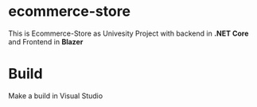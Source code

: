 # ecommerce-store
This is Ecommerce-Store as Univesity Project with backend in **.NET Core** and Frontend in **Blazer** 
# Build 
Make a build in Visual Studio


